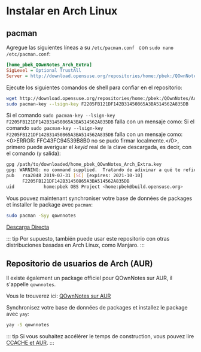 # Instalar en Arch Linux

## pacman

Agregue las siguientes líneas a su `/etc/pacman.conf ` con `sudo nano /etc/pacman.conf`:

```ini
[home_pbek_QOwnNotes_Arch_Extra]
SigLevel = Optional TrustAll
Server = http://download.opensuse.org/repositories/home:/pbek:/QOwnNotes/Arch_Extra/$arch
```

Ejecute los siguientes comandos de shell para confiar en el repositorio:

```bash
wget http://download.opensuse.org/repositories/home:/pbek:/QOwnNotes/Arch_Extra/x86_64/home_pbek_QOwnNotes_Arch_Extra.key -O - | sudo pacman-key --add -
sudo pacman-key --lsign-key F2205FB121DF142B31450865A3BA514562A835DB
```

Si el comando `sudo pacman-key --lsign-key F2205FB121DF142B31450865A3BA514562A835DB` falla con un mensaje como: Si el comando `sudo pacman-key --lsign-key F2205FB121DF142B31450865A3BA514562A835DB` falla con un mensaje como: <0>ERROR: FFC43FC94539B8B0 no se pudo firmar localmente.</0>, primero puede averiguar el *keyid* real de la clave descargada, es decir, con el comando (y salida):

```bash
gpg /path/to/downloaded/home_pbek_QOwnNotes_Arch_Extra.key
gpg: WARNING: no command supplied.  Tratando de adivinar a qué te refieres ...
pub   rsa2048 2019-07-31 [SC] [expires: 2021-10-10]
      F2205FB121DF142B31450865A3BA514562A835DB
uid           home:pbek OBS Project <home:pbek@build.opensuse.org>
```

Vous pouvez maintenant synchroniser votre base de données de packages et installer le package avec `pacman`:

```bash
sudo pacman -Syy qownnotes
```

[Descarga Directa](https://build.opensuse.org/package/binaries/home:pbek:QOwnNotes/desktop/Arch_Extra)

::: tip
Por supuesto, también puede usar este repositorio con otras distribuciones basadas en Arch Linux, como Manjaro.
:::

## Repositorio de usuarios de Arch (AUR)

Il existe également un package officiel pour QOwnNotes sur AUR, il s'appelle `qownnotes`.

Vous le trouverez ici: [QOwnNotes sur AUR](https://aur.archlinux.org/packages/qownnotes)

Synchronisez votre base de données de packages et installez le package avec `yay`:

```bash
yay -S qownnotes
```

::: tip
Si vous souhaitez accélérer le temps de construction, vous pouvez lire [CCACHE et AUR](https://www.reddit.com/r/archlinux/comments/6vez44/a_small_tip_if_you_compile_from_aur/).
:::

